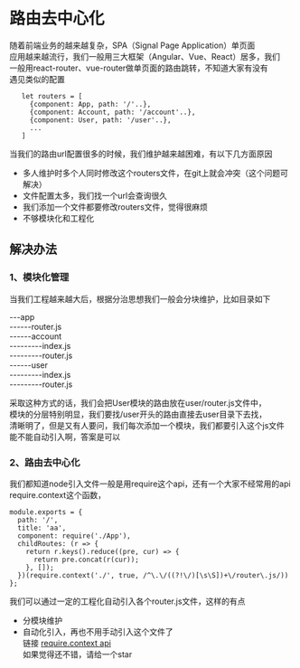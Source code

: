 # 路由去中心化
随着前端业务的越来越复杂，SPA（Signal Page Application）单页面  
应用越来越流行，我们一般用三大框架（Angular、Vue、React）居多，我们  
一般用react-router、vue-router做单页面的路由跳转，不知道大家有没有  
遇见类似的配置

```angular2html
   let routers = [
     {component: App, path: '/'..},
     {component: Account, path: '/account'..},
     {component: User, path: '/user'..},
     ...
   ]

```
当我们的路由url配置很多的时候，我们维护越来越困难，有以下几方面原因
* 多人维护时多个人同时修改这个routers文件，在git上就会冲突（这个问题可解决）
* 文件配置太多，我们找一个url会查询很久
* 我们添加一个文件都要修改routers文件，觉得很麻烦
* 不够模块化和工程化
## 解决办法

### 1、模块化管理

  当我们工程越来越大后，根据分治思想我们一般会分块维护，比如目录如下    

  ---app  
  ------router.js   
  ------account  
  ---------index.js  
  ---------router.js  
  ------user  
  ---------index.js  
  ---------router.js 
  
采取这种方式的话，我们会把User模块的路由放在user/router.js文件中，  
模块的分层特别明显，我们要找/user开头的路由直接去user目录下去找，  
清晰明了，但是又有人要问，我们每次添加一个模块，我们都要引入这个js文件  
能不能自动引入啊，答案是可以
### 2、路由去中心化  
  我们都知道node引入文件一般是用require这个api，还有一个大家不经常用的api  
  require.context这个函数，
```angular2html
module.exports = {
  path: '/',
  title: 'aa',
  component: require('./App'),
  childRoutes: (r => {
    return r.keys().reduce((pre, cur) => {
      return pre.concat(r(cur));
    }, []);
  })(require.context('./', true, /^\.\/((?!\/)[\s\S])+\/router\.js/))
};
```
我们可以通过一定的工程化自动引入各个router.js文件，这样的有点
* 分模块维护
* 自动化引入，再也不用手动引入这个文件了    
链接 [require.context api](https://webpack.js.org/guides/dependency-management/#require-context)  
如果觉得还不错，请给一个star
